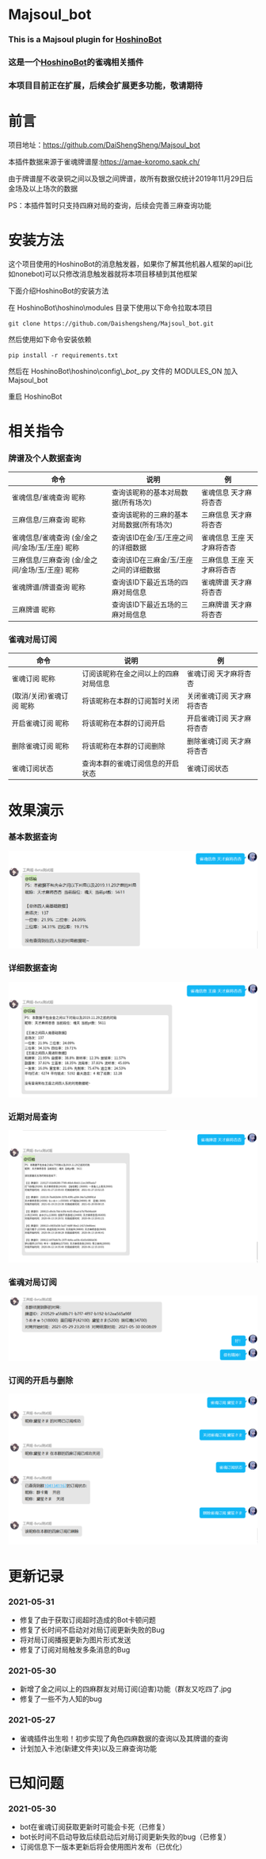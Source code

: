 # Majsoul_bot

### This is a Majsoul plugin for [HoshinoBot](https://github.com/Ice-Cirno/HoshinoBot)
### 这是一个[HoshinoBot](https://github.com/Ice-Cirno/HoshinoBot)的雀魂相关插件
### 本项目目前正在扩展，后续会扩展更多功能，敬请期待


# 前言 
项目地址：https://github.com/DaiShengSheng/Majsoul_bot

本插件数据来源于雀魂牌谱屋:https://amae-koromo.sapk.ch/

由于牌谱屋不收录铜之间以及银之间牌谱，故所有数据仅统计2019年11月29日后金场及以上场次的数据

PS：本插件暂时只支持四麻对局的查询，后续会完善三麻查询功能

# 安装方法

这个项目使用的HoshinoBot的消息触发器，如果你了解其他机器人框架的api(比如nonebot)可以只修改消息触发器就将本项目移植到其他框架

下面介绍HoshinoBot的安装方法

在 HoshinoBot\hoshino\modules 目录下使用以下命令拉取本项目
```
git clone https://github.com/Daishengsheng/Majsoul_bot.git
```
然后使用如下命令安装依赖
```
pip install -r requirements.txt
```
然后在 HoshinoBot\\hoshino\\config\\\__bot__.py 文件的 MODULES_ON 加入 Majsoul_bot

重启 HoshinoBot


# 相关指令
### 牌谱及个人数据查询
命令  | 说明 | 例
------------- | ------------- | --------------
雀魂信息/雀魂查询 昵称  | 查询该昵称的基本对局数据(所有场次) | 雀魂信息 天才麻将杏杏
三麻信息/三麻查询 昵称 | 查询该昵称的三麻的基本对局数据(所有场次) | 三麻信息 天才麻将杏杏
雀魂信息/雀魂查询 (金/金之间/金场/玉/王座) 昵称 | 查询该ID在金/玉/王座之间的详细数据 | 雀魂信息 王座 天才麻将杏杏
三麻信息/三麻查询 (金/金之间/金场/玉/王座) 昵称 | 查询该ID在三麻金/玉/王座之间的详细数据 | 三麻信息 王座 天才麻将杏杏
雀魂牌谱/牌谱查询 昵称 | 查询该ID下最近五场的四麻对局信息 |  雀魂牌谱 天才麻将杏杏
三麻牌谱 昵称 | 查询该ID下最近五场的三麻对局信息 |  三麻牌谱 天才麻将杏杏

### 雀魂对局订阅
命令 | 说明 | 例
------------- | ------------- | --------------
雀魂订阅 昵称 | 订阅该昵称在金之间以上的四麻对局信息 | 雀魂订阅 天才麻将杏杏
(取消/关闭)雀魂订阅 昵称| 将该昵称在本群的订阅暂时关闭 | 关闭雀魂订阅 天才麻将杏杏
开启雀魂订阅 昵称 | 将该昵称在本群的订阅开启 | 开启雀魂订阅 天才麻将杏杏
删除雀魂订阅 昵称 | 将该昵称在本群的订阅删除 | 删除雀魂订阅 天才麻将杏杏
雀魂订阅状态 | 查询本群的雀魂订阅信息的开启状态 | 雀魂订阅状态

# 效果演示
### 基本数据查询
![基本数据查询](https://github.com/DaiShengSheng/Majsoul_bot/blob/master/screenshot/selectBasicInfo.png) 
### 详细数据查询
![详细数据查询](https://github.com/DaiShengSheng/Majsoul_bot/blob/master/screenshot/selectExtendInfo.png) 
### 近期对局查询
![近期对局查询](https://github.com/DaiShengSheng/Majsoul_bot/blob/master/screenshot/selectRecord.png) 
### 雀魂对局订阅
![雀魂对局订阅](https://github.com/DaiShengSheng/Majsoul_bot/blob/master/screenshot/OrderRecord.png)
### 订阅的开启与删除
![订阅的开启与删除](https://github.com/DaiShengSheng/Majsoul_bot/blob/master/screenshot/ControlRecord.png)

# 更新记录
### 2021-05-31
* 修复了由于获取订阅超时造成的Bot卡顿问题
* 修复了长时间不启动对对局订阅更新失败的Bug
* 将对局订阅播报更新为图片形式发送
* 修复了订阅对局触发多条消息的Bug

### 2021-05-30
* 新增了金之间以上的四麻群友对局订阅(迫害)功能（群友又吃四了.jpg
* 修复了一些不为人知的bug

### 2021-05-27
* 雀魂插件出生啦！初步实现了角色四麻数据的查询以及其牌谱的查询
* 计划加入卡池(新建文件夹)以及三麻查询功能

# 已知问题
### 2021-05-30
* bot在雀魂订阅获取更新时可能会卡死（已修复）
* bot长时间不启动导致后续启动后对局订阅更新失败的bug（已修复）
* 订阅信息下一版本更新后将会使用图片发布（已优化）

